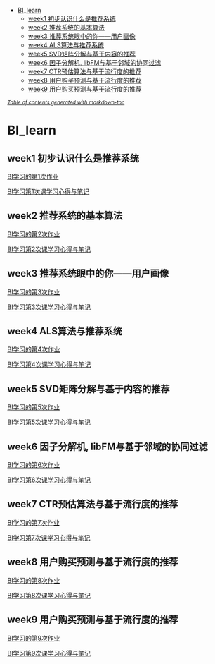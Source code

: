 - [BI_learn](#bi-learn)
  * [week1 初步认识什么是推荐系统](#week1)
  * [week2 推荐系统的基本算法](#week2)
  * [week3 推荐系统眼中的你——用户画像](#week3)
  * [week4 ALS算法与推荐系统](#week4)
  * [week5 SVD矩阵分解与基于内容的推荐](#week5)
  * [week6 因子分解机, libFM与基于邻域的协同过滤](#week6)
  * [week7 CTR预估算法与基于流行度的推荐](#week7)
  * [week8 用户购买预测与基于流行度的推荐](#week8)
  * [week9 用户购买预测与基于流行度的推荐](#week9)
  
<small><i><a href='http://ecotrust-canada.github.io/markdown-toc/'>Table of contents generated with markdown-toc</a></i></small>

# <span id = "bi-learn">BI_learn</span>

## <span id = "week1">week1 初步认识什么是推荐系统</span>
[BI学习的第1次作业][1]

[BI学习第1次课学习心得与笔记][2]

[1]:https://blog.csdn.net/weixin_43849871/article/details/109520987
[2]:https://blog.csdn.net/weixin_43849871/article/details/109545353


## <span id = "week2">week2 推荐系统的基本算法</span>
[BI学习的第2次作业][3]

[BI学习第2次课学习心得与笔记][4]

[3]:https://blog.csdn.net/weixin_43849871/article/details/109554033
[4]:https://blog.csdn.net/weixin_43849871/article/details/109563087


## <span id = "week3">week3 推荐系统眼中的你——用户画像</span>
[BI学习的第3次作业][5]

[BI学习第3次课学习心得与笔记][6]

[5]:https://blog.csdn.net/weixin_43849871/article/details/109692700
[6]:https://blog.csdn.net/weixin_43849871/article/details/109701008

## <span id = "week4">week4 ALS算法与推荐系统</span>
[BI学习的第4次作业][7]

[BI学习第4次课学习心得与笔记][8]

[7]:https://blog.csdn.net/weixin_43849871/article/details/109894736
[8]:https://blog.csdn.net/weixin_43849871/article/details/109894835

## <span id = "week5">week5 SVD矩阵分解与基于内容的推荐</span>
[BI学习的第5次作业][9]

[BI学习第5次课学习心得与笔记][10]

[9]:https://blog.csdn.net/weixin_43849871/article/details/110286079
[10]:https://blog.csdn.net/weixin_43849871/article/details/110286087


## <span id = "week6">week6 因子分解机, libFM与基于邻域的协同过滤</span>
[BI学习的第6次作业][11]

[BI学习第6次课学习心得与笔记][12]

[11]:https://blog.csdn.net/weixin_43849871/article/details/110729053
[12]:https://blog.csdn.net/weixin_43849871/article/details/110729172

## <span id = "week7">week7 CTR预估算法与基于流行度的推荐</span>
[BI学习的第7次作业][13]

[BI学习第7次课学习心得与笔记][14]

[13]:https://blog.csdn.net/weixin_43849871/article/details/111239644
[14]:https://blog.csdn.net/weixin_43849871/article/details/111239756


## <span id = "week8">week8 用户购买预测与基于流行度的推荐</span>
[BI学习的第8次作业][15]

[BI学习第8次课学习心得与笔记][16]

[15]:https://blog.csdn.net/weixin_43849871/article/details/111239644
[16]:https://blog.csdn.net/weixin_43849871/article/details/111768028



## <span id = "week9">week9 用户购买预测与基于流行度的推荐</span>
[BI学习的第9次作业][17]

[BI学习第9次课学习心得与笔记][18]

[17]:https://blog.csdn.net/weixin_43849871/article/details/112117326
[18]:https://blog.csdn.net/weixin_43849871/article/details/112117209
